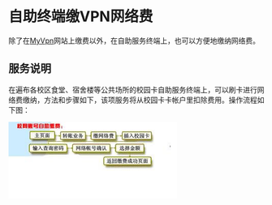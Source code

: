 # 自助终端缴VPN网络费

除了在[MyVpn](http://myvpn.zju.edu.cn)网站上缴费以外，在自助服务终端上，也可以方便地缴纳网络费。

## 服务说明

在遍布各校区食堂、宿舍楼等公共场所的校园卡自助服务终端上，可以刷卡进行网络费缴纳，方法和步骤如下，该项服务将从校园卡卡帐户里扣除费用。操作流程如下图：

![](./Images/vpn-cost1.jpg)